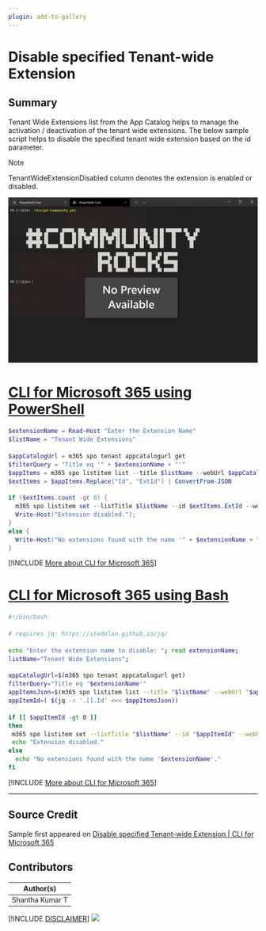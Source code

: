 ```yaml
---
plugin: add-to-gallery
---
```


# Disable specified Tenant-wide Extension

## Summary

Tenant Wide Extensions list from the App Catalog helps to manage the activation / deactivation of the tenant wide extensions. The below sample script helps to disable the specified tenant wide extension based on the id parameter.

> [!Note]
> TenantWideExtensionDisabled column denotes the extension is enabled or disabled.
 
![Example Screenshot](assets/example.png)
 
# [CLI for Microsoft 365 using PowerShell](#tab/cli-m365-ps)
```powershell
$extensionName = Read-Host "Enter the Extension Name"
$listName = "Tenant Wide Extensions"

$appCatalogUrl = m365 spo tenant appcatalogurl get
$filterQuery = "Title eq '" + $extensionName + "'"
$appItems = m365 spo listitem list --title $listName --webUrl $appCatalogUrl --fields "Id,Title" --filter $filterQuery --output json
$extItems = $appItems.Replace("Id", "ExtId") | ConvertFrom-JSON

if ($extItems.count -gt 0) {
  m365 spo listitem set --listTitle $listName --id $extItems.ExtId --webUrl $appCatalogUrl --TenantWideExtensionDisabled "true" >$null 2>&1
  Write-Host("Extension disabled.");
}
else {
  Write-Host("No extensions found with the name '" + $extensionName + "'.");
}
```
[!INCLUDE [More about CLI for Microsoft 365](../../docfx/includes/MORE-CLIM365.md)]

# [CLI for Microsoft 365 using Bash](#tab/cli-m365-bash)

```bash
#!/bin/bash

# requires jq: https://stedolan.github.io/jq/

echo "Enter the extension name to disable: "; read extensionName;
listName="Tenant Wide Extensions";

appCatalogUrl=$(m365 spo tenant appcatalogurl get)
filterQuery="Title eq '$extensionName'"
appItemsJson=$(m365 spo listitem list --title "$listName" --webUrl "$appCatalogUrl" --fields "Id,Title" --filter "$filterQuery" --output json)
appItemId=( $(jq -r '.[].Id' <<< $appItemsJson))

if [[ $appItemId -gt 0 ]]
then
 m365 spo listitem set --listTitle "$listName" --id "$appItemId" --webUrl "$appCatalogUrl" --TenantWideExtensionDisabled "true" >/dev/null 2>&1
 echo "Extension disabled."
else
  echo "No extensions found with the name '$extensionName'."
fi
```
[!INCLUDE [More about CLI for Microsoft 365](../../docfx/includes/MORE-CLIM365.md)]

***


## Source Credit

Sample first appeared on [Disable specified Tenant-wide Extension | CLI for Microsoft 365](https://pnp.github.io/cli-microsoft365/sample-scripts/spo/disable-tenant-wide-extension/)

## Contributors

| Author(s) |
|-----------|
| Shantha Kumar T |


[!INCLUDE [DISCLAIMER](../../docfx/includes/DISCLAIMER.md)]
<img src="https://telemetry.sharepointpnp.com/script-samples/scripts/spo-disable-tenant-wide-extension" aria-hidden="true" />